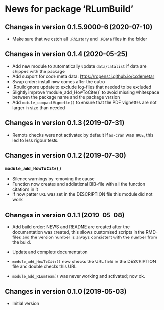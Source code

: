 




<!-- NEWS.md was auto-generated by NEWS.Rmd. Please DO NOT edit by hand!-->

# News for package ‘RLumBuild’

## Changes in version 0.1.5.9000-6 (2020-07-10)

  - Make sure that we catch all `.Rhistory` and `.RData` files in the
    folder

## Changes in version 0.1.4 (2020-05-25)

  - Add new module to automatically update `data/datalist` if data are
    shipped with the package
  - Add support for code meta data:
    <https://ropensci.github.io/codemetar>
  - Swap order: install now comes after the outro
  - .Rbuildignore update to exclude log-files that needed to be excluded
  - Slightly improve ’module\_add\_HowToCite()\` to avoid missing
    whitespace between the package name and the package version
  - Add `module_compactVignette()` to ensure that the PDF vignettes are
    not larger in size than needed

## Changes in version 0.1.3 (2019-07-31)

  - Remote checks were not activated by default if `as-cran` was `TRUE`,
    this led to less rigour tests.

## Changes in version 0.1.2 (2019-07-30)

### `module_add_HowToCite()`

  - Silence warnings by removing the cause
  - Function now creates and addiational BIB-file with all the function
    citations in it
  - If now patter `URL` was set in the DESCRIPTION file this module did
    not work

## Changes in version 0.1.1 (2019-05-08)

  - Add build order: NEWS and README are created after the documentation
    was created, this allows customised scripts in the RMD-files and the
    version number is always consistent with the number from the build.

  - Update and complete documentation

  - `module_add_HowToCite()` now checks the URL field in the DESCRIPTION
    file and double checks this URL

  - `module_add_RLumTeam()` was never working and activated; now ok.

## Changes in version 0.1.0 (2019-05-03)

  - Initial version
